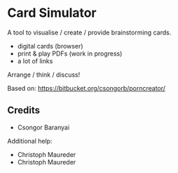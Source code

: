 # Card Simulator

A tool to visualise / create / provide brainstorming cards.

- digital cards (browser)
- print & play PDFs (work in progress)
- a lot of links

Arrange / think / discuss!




Based on: https://bitbucket.org/csongorb/porncreator/

##



## 






## Credits

- Csongor Baranyai

Additional help:

- Christoph Maureder
- Christoph Maureder
